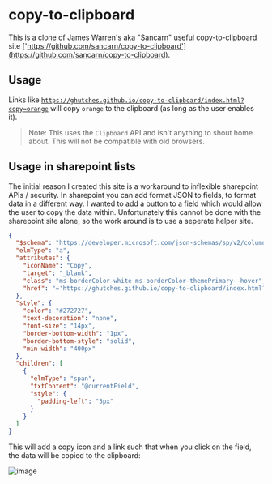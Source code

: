 # copy-to-clipboard

This is a clone of James Warren's aka "Sancarn" useful copy-to-clipboard site ['https://github.com/sancarn/copy-to-clipboard'](https://github.com/sancarn/copy-to-clipboard).

## Usage

Links like [`https://ghutches.github.io/copy-to-clipboard/index.html?copy=orange`](https://ghutches.github.io/copy-to-clipboard/index.html?copy=orange) will copy `orange` to the clipboard (as long as the user enables it).

> Note: This uses the `Clipboard` API and isn't anything to shout home about. This will not be compatible with old browsers.

## Usage in sharepoint lists

The initial reason I created this site is a workaround to inflexible sharepoint APIs / security. In sharepoint you can add format JSON to fields, to format data in a different way. I wanted to add a button to a field which would allow the user to copy the data within. Unfortunately this cannot be done with the sharepoint site alone, so the work around is to use a seperate helper site.

```json
{
  "$schema": "https://developer.microsoft.com/json-schemas/sp/v2/column-formatting.schema.json",
  "elmType": "a",
  "attributes": {
    "iconName": "Copy",
    "target": "_blank",
    "class": "ms-borderColor-white ms-borderColor-themePrimary--hover",
    "href": "='https://ghutches.github.io/copy-to-clipboard/index.html?copy=' + @currentField"
  },
  "style": {
    "color": "#272727",
    "text-decoration": "none",
    "font-size": "14px",
    "border-bottom-width": "1px",
    "border-bottom-style": "solid",
    "min-width": "400px"
  },
  "children": [
    {
      "elmType": "span",
      "txtContent": "@currentField",
      "style": {
        "padding-left": "5px"
      }
    }
  ]
}
```

This will add a copy icon and a link such that when you click on the field, the data will be copied to the clipboard:

![image](https://github.com/sancarn/copy-to-clipboard/assets/7938900/b3b7abbd-db8e-4da1-b853-44a187386552)
